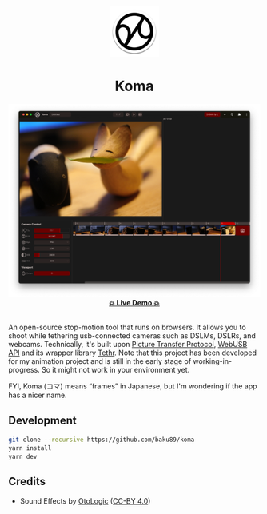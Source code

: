 <div align="center">
  <img width="100" src="./public/icon.png" />
  <h1>Koma</h1>
  <img width="600" src="./screenshot.png" alt="Screenshot of the app" />
	<div>
		<strong><a href="https://baku89.github.io/koma/">💥 Live Demo 💥</a></strong>
	</div>
	<br>
</div>

An open-source stop-motion tool that runs on browsers. It allows you to shoot while tethering usb-connected cameras such as DSLMs, DSLRs, and webcams. Technically, it's built upon [Picture Transfer Protocol](https://en.wikipedia.org/wiki/Picture_Transfer_Protocol), [WebUSB API](https://developer.mozilla.org/en-US/docs/Web/API/USB) and its wrapper library [Tethr](https://github.com/baku89/tethr). Note that this project has been developed for my animation project and is still in the early stage of working-in-progress. So it might not work in your environment yet.

FYI, Koma (コマ) means “frames” in Japanese, but I'm wondering if the app has a nicer name.

## Development

```bash
git clone --recursive https://github.com/baku89/koma
yarn install
yarn dev
```

## Credits

- Sound Effects by [OtoLogic](https://otologic.jp/free/license.html) ([CC-BY 4.0](https://creativecommons.org/licenses/by/4.0/))
